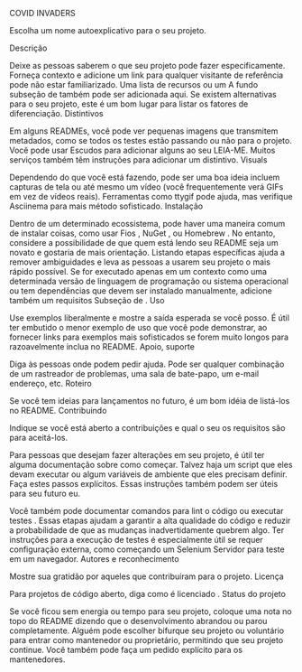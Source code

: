 COVID INVADERS

Escolha um nome autoexplicativo para o seu projeto.

Descrição

Deixe as pessoas saberem o que seu projeto pode fazer especificamente. Forneça contexto e adicione um link para qualquer visitante de referência pode não estar familiarizado. Uma lista de recursos ou um A fundo subseção de também pode ser adicionada aqui. Se existem alternativas para o seu projeto, este é um bom lugar para listar os fatores de diferenciação.
Distintivos

Em alguns READMEs, você pode ver pequenas imagens que transmitem metadados, como se todos os testes estão passando ou não para o projeto. Você pode usar Escudos para adicionar alguns ao seu LEIA-ME. Muitos serviços também têm instruções para adicionar um distintivo.
Visuals

Dependendo do que você está fazendo, pode ser uma boa ideia incluem capturas de tela ou até mesmo um vídeo (você frequentemente verá GIFs em vez de vídeos reais). Ferramentas como ttygif pode ajuda, mas verifique Asciinema para mais método sofisticado.
Instalação

Dentro de um determinado ecossistema, pode haver uma maneira comum de instalar coisas, como usar Fios , NuGet , ou Homebrew . No entanto, considere a possibilidade de que quem está lendo seu README seja um novato e gostaria de mais orientação. Listando etapas específicas ajuda a remover ambiguidades e leva as pessoas a usarem seu projeto o mais rápido possível. Se for executado apenas em um contexto como uma determinada versão de linguagem de programação ou sistema operacional ou tem dependências que devem ser instalado manualmente, adicione também um requisitos Subseção de .
Uso

Use exemplos liberalmente e mostre a saída esperada se você posso. É útil ter embutido o menor exemplo de uso que você pode demonstrar, ao fornecer links para exemplos mais sofisticados se forem muito longos para razoavelmente inclua no README.
Apoio, suporte

Diga às pessoas onde podem pedir ajuda. Pode ser qualquer combinação de um rastreador de problemas, uma sala de bate-papo, um e-mail endereço, etc.
Roteiro

Se você tem ideias para lançamentos no futuro, é um bom idéia de listá-los no README.
Contribuindo

Indique se você está aberto a contribuições e qual o seu os requisitos são para aceitá-los.

Para pessoas que desejam fazer alterações em seu projeto, é útil ter alguma documentação sobre como começar. Talvez haja um script que eles devam executar ou algum variáveis ​​de ambiente que eles precisam definir. Faça estes passos explícitos. Essas instruções também podem ser úteis para seu futuro eu.

Você também pode documentar comandos para lint o código ou executar testes . Essas etapas ajudam a garantir a alta qualidade do código e reduzir a probabilidade de que as mudanças inadvertidamente quebrem algo. Ter instruções para a execução de testes é especialmente útil se requer configuração externa, como começando um Selenium Servidor para teste em um navegador.
Autores e reconhecimento

Mostre sua gratidão por aqueles que contribuíram para o projeto.
Licença

Para projetos de código aberto, diga como é licenciado .
Status do projeto

Se você ficou sem energia ou tempo para seu projeto, coloque uma nota no topo do README dizendo que o desenvolvimento abrandou ou parou completamente. Alguém pode escolher bifurque seu projeto ou voluntário para entrar como mantenedor ou proprietário, permitindo que seu projeto continue. Você também pode faça um pedido explícito para os mantenedores. 
